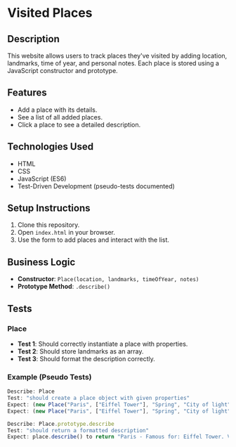 # Visited Places

## Description
This website allows users to track places they've visited by adding location, landmarks, time of year, and personal notes. Each place is stored using a JavaScript constructor and prototype.

## Features
- Add a place with its details.
- See a list of all added places.
- Click a place to see a detailed description.

## Technologies Used
- HTML
- CSS
- JavaScript (ES6)
- Test-Driven Development (pseudo-tests documented)

## Setup Instructions
1. Clone this repository.
2. Open `index.html` in your browser.
3. Use the form to add places and interact with the list.

## Business Logic

- **Constructor**: `Place(location, landmarks, timeOfYear, notes)`
- **Prototype Method**: `.describe()`

## Tests

### Place
- **Test 1**: Should correctly instantiate a place with properties.
- **Test 2**: Should store landmarks as an array.
- **Test 3**: Should format the description correctly.

### Example (Pseudo Tests)

```javascript
Describe: Place
Test: "should create a place object with given properties"
Expect: (new Place("Paris", ["Eiffel Tower"], "Spring", "City of light")).location to equal "Paris"
Expect: (new Place("Paris", ["Eiffel Tower"], "Spring", "City of light")).landmarks to include "Eiffel Tower"

Describe: Place.prototype.describe
Test: "should return a formatted description"
Expect: place.describe() to return "Paris - Famous for: Eiffel Tower. Visited during: Spring. Notes: City of light."
